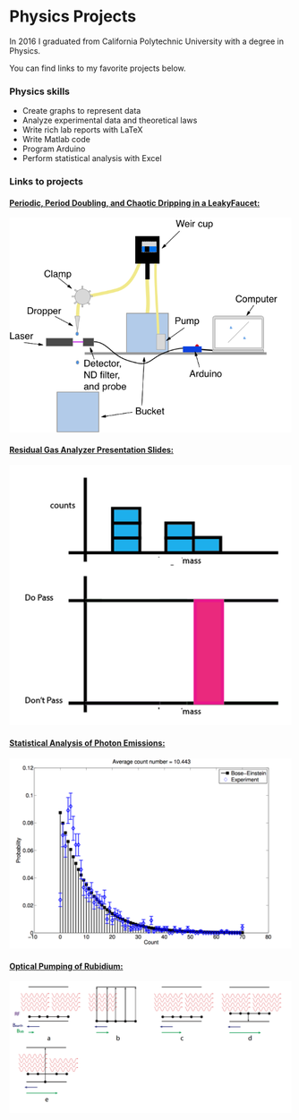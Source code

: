 # Physics Projects
In 2016 I graduated from California Polytechnic University with a degree in Physics.

You can find links to my favorite projects below.

### Physics skills

* Create graphs to represent data
* Analyze experimental data and theoretical laws
* Write rich lab reports with LaTeX
* Write Matlab code
* Program Arduino
* Perform statistical analysis with Excel


### Links to projects
#### [Periodic, Period Doubling, and Chaotic Dripping in a LeakyFaucet:](https://github.com/mbigras/physics_projects/blob/master/senior_project/report/main.pdf)
![](img/apparatus.png)

#### [Residual Gas Analyzer Presentation Slides:](https://github.com/mbigras/physics_projects/blob/master/qlab2_final_presentation.pptx)
![](img/pressy.png)

#### [Statistical Analysis of Photon Emissions:](https://github.com/mbigras/physics_projects/blob/master/photon_counting_report/lab_report.pdf)
![](img/photon.png)

#### [Optical Pumping of Rubidium:](https://github.com/mbigras/physics_projects/blob/master/optical_pumping_report/lab_report.pdf)
![](img/optical.png)
